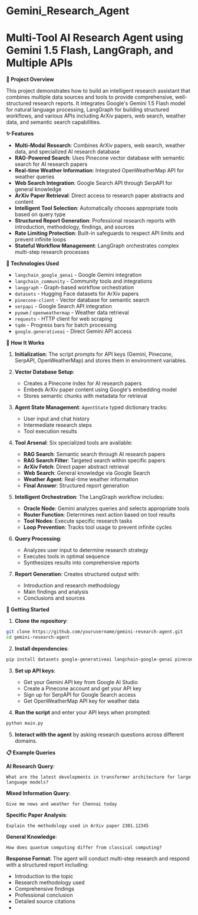 # Gemini_Research_Agent

# **Multi-Tool AI Research Agent using Gemini 1.5 Flash, LangGraph, and Multiple APIs**

**🧠 Project Overview**

This project demonstrates how to build an intelligent research assistant that combines multiple data sources and tools to provide comprehensive, well-structured research reports. It integrates Google's Gemini 1.5 Flash model for natural language processing, LangGraph for building structured workflows, and various APIs including ArXiv papers, web search, weather data, and semantic search capabilities.

**✨ Features**

* **Multi-Modal Research**: Combines ArXiv papers, web search, weather data, and specialized AI research database
* **RAG-Powered Search**: Uses Pinecone vector database with semantic search for AI research papers
* **Real-time Weather Information**: Integrated OpenWeatherMap API for weather queries
* **Web Search Integration**: Google Search API through SerpAPI for general knowledge
* **ArXiv Paper Retrieval**: Direct access to research paper abstracts and content
* **Intelligent Tool Selection**: Automatically chooses appropriate tools based on query type
* **Structured Report Generation**: Professional research reports with introduction, methodology, findings, and sources
* **Rate Limiting Protection**: Built-in safeguards to respect API limits and prevent infinite loops
* **Stateful Workflow Management**: LangGraph orchestrates complex multi-step research processes

**🧩 Technologies Used**

* `langchain_google_genai` - Google Gemini integration
* `langchain_community` - Community tools and integrations
* `langgraph` - Graph-based workflow orchestration
* `datasets` - Hugging Face datasets for ArXiv papers
* `pinecone-client` - Vector database for semantic search
* `serpapi` - Google Search API integration
* `pyowm` / `openweathermap` - Weather data retrieval
* `requests` - HTTP client for web scraping
* `tqdm` - Progress bars for batch processing
* `google.generativeai` - Direct Gemini API access

**🔧 How It Works**

1. **Initialization**: The script prompts for API keys (Gemini, Pinecone, SerpAPI, OpenWeatherMap) and stores them in environment variables.

2. **Vector Database Setup**: 
   * Creates a Pinecone index for AI research papers
   * Embeds ArXiv paper content using Google's embedding model
   * Stores semantic chunks with metadata for retrieval

3. **Agent State Management**: `AgentState` typed dictionary tracks:
   * User input and chat history
   * Intermediate research steps
   * Tool execution results

4. **Tool Arsenal**: Six specialized tools are available:
   * **RAG Search**: Semantic search through AI research papers
   * **RAG Search Filter**: Targeted search within specific papers
   * **ArXiv Fetch**: Direct paper abstract retrieval
   * **Web Search**: General knowledge via Google Search
   * **Weather Agent**: Real-time weather information
   * **Final Answer**: Structured report generation

5. **Intelligent Orchestration**: The LangGraph workflow includes:
   * **Oracle Node**: Gemini analyzes queries and selects appropriate tools
   * **Router Function**: Determines next action based on tool results
   * **Tool Nodes**: Execute specific research tasks
   * **Loop Prevention**: Tracks tool usage to prevent infinite cycles

6. **Query Processing**: 
   * Analyzes user input to determine research strategy
   * Executes tools in optimal sequence
   * Synthesizes results into comprehensive reports

7. **Report Generation**: Creates structured output with:
   * Introduction and research methodology
   * Main findings and analysis
   * Conclusions and sources

**🚀 Getting Started**

1. **Clone the repository**:
```bash
git clone https://github.com/yourusername/gemini-research-agent.git
cd gemini-research-agent
```

2. **Install dependencies**:
```bash
pip install datasets google-generativeai langchain-google-genai pinecone-client langchain-core langchain-community langgraph serpapi requests tqdm pyowm
```

3. **Set up API keys**:
   * Get your Gemini API key from Google AI Studio
   * Create a Pinecone account and get your API key
   * Sign up for SerpAPI for Google Search access
   * Get OpenWeatherMap API key for weather data

4. **Run the script** and enter your API keys when prompted:
```bash
python main.py
```

5. **Interact with the agent** by asking research questions across different domains.

**📋 Example Queries**

**AI Research Query**:
```
What are the latest developments in transformer architecture for large language models?
```

**Mixed Information Query**:
```
Give me news and weather for Chennai today
```

**Specific Paper Analysis**:
```
Explain the methodology used in ArXiv paper 2301.12345
```

**General Knowledge**:
```
How does quantum computing differ from classical computing?
```

**Response Format**: The agent will conduct multi-step research and respond with a structured report including:
- Introduction to the topic
- Research methodology used
- Comprehensive findings
- Professional conclusion
- Detailed source citations
- 

